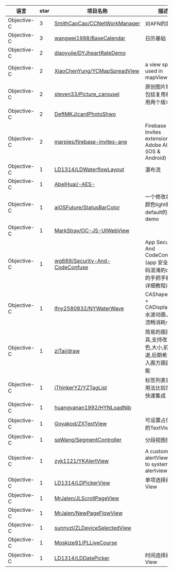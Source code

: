 语言|star|项目名称|描述
---|---|---|---
Objective-C|3|[SmithCaoCao/CCNetWorkManager](https://github.com/SmithCaoCao/CCNetWorkManager)|对AFN的封装
Objective-C|3|[wangwei1988/BaseCalendar](https://github.com/wangwei1988/BaseCalendar)|日历基础
Objective-C|2|[diaoyujie/DYJheartRateDemo](https://github.com/diaoyujie/DYJheartRateDemo)| 
Objective-C|2|[XiaoChenYung/YCMapSpreadView](https://github.com/XiaoChenYung/YCMapSpreadView)|a view spread used in mapView
Objective-C|2|[steven33/Picture_carousel](https://github.com/steven33/Picture_carousel)|原创图片轮播，包括复用和不复用两个版本
Objective-C|2|[DeftMKJ/cardPhotoShwo](https://github.com/DeftMKJ/cardPhotoShwo)| 
Objective-C|2|[marpies/firebase-invites-ane](https://github.com/marpies/firebase-invites-ane)|Firebase Invites extension for Adobe AIR (iOS & Android)
Objective-C|1|[LD1314/LDWaterflowLayout](https://github.com/LD1314/LDWaterflowLayout)|瀑布流
Objective-C|1|[AbelHuai/-AES-](https://github.com/AbelHuai/-AES-)| 
Objective-C|1|[aiOSFuture/StatusBarColor](https://github.com/aiOSFuture/StatusBarColor)|一个修改状态栏颜色light和default的小demo
Objective-C|1|[MarkStray/OC-JS-UIWebView](https://github.com/MarkStray/OC-JS-UIWebView)| 
Objective-C|1|[wg689/Security-And-CodeConfuse](https://github.com/wg689/Security-And-CodeConfuse)|App Security And CodeConfuse (app 安全和代码混淆的demo的手把手教你的详细教程)
Objective-C|1|[lfny2580832/NYWaterWave](https://github.com/lfny2580832/NYWaterWave)|CAShapeLayer + CADisplayLink 水波动画，简单流畅消耗小
Objective-C|1|[ziTai/draw](https://github.com/ziTai/draw)|简易的画图小工具,支持改变颜色,大小,前进,后退,后期希望加入画方画圆等功能
Objective-C|1|[iThinkerYZ/YZTagList](https://github.com/iThinkerYZ/YZTagList)|标签列表界面,用法比较简单，快速集成
Objective-C|1|[huangyanan1992/HYNLoadNib](https://github.com/huangyanan1992/HYNLoadNib)| 
Objective-C|1|[Goyakod/ZXTextView](https://github.com/Goyakod/ZXTextView)|可设置占位文字的TextView
Objective-C|1|[spWang/SegmentController](https://github.com/spWang/SegmentController)|分段视图控制器
Objective-C|1|[zyk1121/YKAlertView](https://github.com/zyk1121/YKAlertView)|A custom alertView like to system's alertview.
Objective-C|1|[LD1314/LDPickerView](https://github.com/LD1314/LDPickerView)|单项选择器控件View
Objective-C|1|[MrJalen/JLScrollPageView](https://github.com/MrJalen/JLScrollPageView)| 
Objective-C|1|[MrJalen/NewPageFlowView](https://github.com/MrJalen/NewPageFlowView)| 
Objective-C|1|[sunnyzl/ZLDeviceSelectedView](https://github.com/sunnyzl/ZLDeviceSelectedView)| 
Objective-C|1|[Moskize91/PLLiveCourse](https://github.com/Moskize91/PLLiveCourse)| 
Objective-C|1|[LD1314/LDDatePicker](https://github.com/LD1314/LDDatePicker)|时间选择器View
